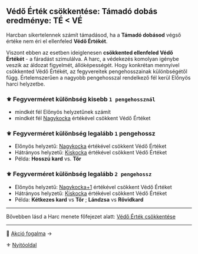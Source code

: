 ## Védő Érték csökkentése: Támadó dobás eredménye: **TÉ < VÉ**

Harcban sikertelennek számít támadásod, ha a **Támadó dobásod** végső értéke nem éri el ellenfeled **Védő Értékét**.

Viszont ebben az esetben ideiglenesen **csökkented ellenfeled Védő Értékét** - a fáradást szimulálva. A harc, a védekezés komolyan igénybe veszik az áldozat figyelmét, állóképességét. Hogy konkrétan mennyivel csökkented Védő Értékét, az fegyvereitek pengehosszainak különbségétől függ. Értelemszerűen a nagyobb pengehosszal rendelkező fél kerül Előnyös harci helyzetbe.

### ⚜️ Fegyverméret különbség kisebb `1 pengehossznál`

- mindkét fél Előnyös helyzetűnek számít
- mindkét fél [Nagykocka](081_hatasok.md#-v%C3%A9-cs%C3%B6kkent%C3%A9s---nagykocka) értékével csökkent Védő Értéket

### ⚜️ Fegyverméret különbség legalább `1` pengehossz

  - Előnyös helyzetű: [Nagykocka](081_hatasok.md#-v%C3%A9-cs%C3%B6kkent%C3%A9s---nagykocka) értékével csökkent Védő Értéket
  - Hátrányos helyzetű: [Kiskocka](081_hatasok.md#-v%C3%A9-cs%C3%B6kkent%C3%A9s---kiskocka) értékével csökkent Védő Értéket
  - Példa: **Hosszú kard**  vs. **Tőr**

### ⚜️ Fegyverméret különbség legalább `2 pengehossz` 

  - Előnyös helyzetű: [Nagykocka+1](081_hatasok.md#-v%C3%A9-cs%C3%B6kkent%C3%A9s---nagykocka--1) értékével csökkent Védő Értéket
  - Hátrányos helyzetű: [Kiskocka](081_hatasok.md#-v%C3%A9-cs%C3%B6kkent%C3%A9s---kiskocka) értékével csökkent Védő Értéket
  - Példa: **Kétkezes kard** vs **Tőr** ; **Lándzsa** vs **Rövidkard**

---

Bővebben lásd a Harc menete főfejezet alatt: [Védő Érték csökkentése](064_02_04_vedo_ertek_csokkentese.md)

---

🔗 [Akció fogalma](063_04_akcio_fogalma.md) →

⚜️ [Nyitóoldal](start.md#6-harcrendszer-%EF%B8%8F)
